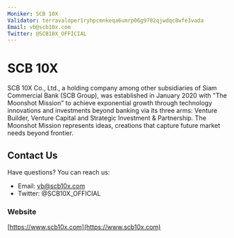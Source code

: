 ```yaml
---
Moniker: SCB 10X
Validator: terravaloper1ryhpcmnkeqa6umrp06g9782qjwdqc8wfe3vada
Email: vb@scb10x.com
Twitter: @SCB10X_OFFICIAL
---
```

# SCB 10X

SCB 10X Co., Ltd., a holding company among other subsidiaries of Siam Commercial Bank (SCB Group), was established in January 2020 with "The Moonshot Mission" to achieve exponential growth through technology innovations and investments beyond banking via its three arms: Venture Builder, Venture Capital and Strategic Investment & Partnership. The Moonshot Mission represents ideas, creations that capture future market needs beyond frontier.

## Contact Us

Have questions? You can reach us:

- Email: vb@scb10x.com
- Twitter: @SCB10X_OFFICIAL

### Website

[https://www.scb10x.com](https://www.scb10x.com)